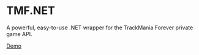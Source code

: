 # TMF.NET
A powerful, easy-to-use .NET wrapper for the TrackMania Forever private game API.

[Demo](https://github.com/Laiteux/TMF.NET/blob/main/src/TMF.NET.Demo/Program.cs)
